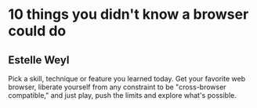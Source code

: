 10 things you didn't know a browser could do
=========

Estelle Weyl
---------

Pick a skill, technique or feature you learned today. Get your favorite web browser, liberate yourself from any constraint to be "cross-browser compatible," and just play, push the limits and explore what's possible.